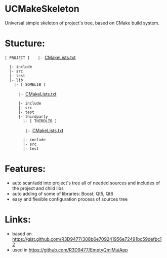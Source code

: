 # UCMakeSkeleton
Universal simple skeleton of project's tree, based on CMake build system.

# Stucture:
`[ PROJECT ]`
`ㅤㅤ|- `[CMakeLists.txt](CMakeLists.txt)
```
  |- include
  |- src
  |- test
  |- lib
    |- [ SOMELIB ]
```
`ㅤㅤㅤㅤ|- `[CMakeLists.txt](lib/somelib/CMakeLists.txt)
```
      |- include
      |- src
      |- test
      |- thirdparty
        |- [ THIRDLIB ]
```
`ㅤㅤㅤㅤㅤㅤ|- `[CMakeLists.txt](lib/somelib/thirdparty/thirdlib/CMakeLists.txt)
```
        |- include
        |- src
        |- test
```

# Features:
* auto scan/add into project's tree all of needed sources and includes of the project and child libs
* auto adding of some of libraries: Boost, Qt5, Qt6
* easy and flexible configuration process of sources tree

# Links:
* based on https://gist.github.com/R3D9477/308b6e709241956e72491bc59defbc12
* used in https://github.com/R3D9477/EmptyQmlMuiApp
